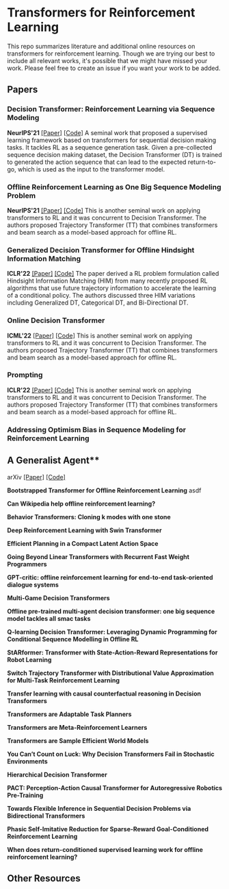 # Transformers for Reinforcement Learning

This repo summarizes literature and additional online resources on transformers for reinforcement learning. Though we are trying our best to include all relevant works, it's possible that we might have missed your work. Please feel free to create an issue if you want your work to be added.

## Papers

### Decision Transformer: Reinforcement Learning via Sequence Modeling

**NeurIPS'21** [[Paper]](https://arxiv.org/abs/2106.01345) [[Code]](https://github.com/kzl/decision-transformer)
A seminal work that proposed a supervised learning framework based on transformers for sequential decision making tasks. It tackles RL as a sequence generation task. Given a pre-collected sequence decision making dataset, the Decision Transformer (DT) is trained to generated the action sequence that can lead to the expected return-to-go, which is used as the input to the transformer model.

### Offline Reinforcement Learning as One Big Sequence Modeling Problem

**NeurIPS'21** [[Paper]](https://arxiv.org/abs/2106.02039) [[Code]](https://github.com/JannerM/trajectory-transformer)
This is another seminal work on applying transformers to RL and it was concurrent to Decision Transformer. The authors proposed Trajectory Transformer (TT) that combines transformers and beam search as a model-based approach for offline RL.

### Generalized Decision Transformer for Offline Hindsight Information Matching

**ICLR'22** [[Paper]](https://arxiv.org/abs/2111.10364) [[Code]](https://github.com/frt03/generalized_dt)
The paper derived a RL problem formulation called Hindsight Information Matching (HIM) from many recently proposed RL algorithms that use future trajectory information to accelerate the learning of a conditional policy. The authors discussed three HIM variations including Generalized DT, Categorical DT, and Bi-Directional DT.

### Online Decision Transformer

**ICML'22** [[Paper]](https://arxiv.org/abs/2202.05607) [[Code]](https://github.com/frt03/generalized_dt)
This is another seminal work on applying transformers to RL and it was concurrent to Decision Transformer. The authors proposed Trajectory Transformer (TT) that combines transformers and beam search as a model-based approach for offline RL.


### Prompting

**ICLR'22** [[Paper]](https://arxiv.org/abs/2111.10364) [[Code]](https://github.com/frt03/generalized_dt)
This is another seminal work on applying transformers to RL and it was concurrent to Decision Transformer. The authors proposed Trajectory Transformer (TT) that combines transformers and beam search as a model-based approach for offline RL.

### Addressing Optimism Bias in Sequence Modeling for Reinforcement Learning



## A Generalist Agent**
arXiv [[Paper]](https://arxiv.org/abs/2111.10364) [[Code]](https://github.com/frt03/generalized_dt)

**Bootstrapped Transformer for Offline Reinforcement Learning**
asdf

**Can Wikipedia help offline reinforcement learning?**

**Behavior Transformers: Cloning k modes with one stone**

**Deep Reinforcement Learning with Swin Transformer**

**Efficient Planning in a Compact Latent Action Space**

**Going Beyond Linear Transformers with Recurrent Fast Weight Programmers**

**GPT-critic: offline reinforcement learning for end-to-end task-oriented dialogue systems**

**Multi-Game Decision Transformers**

**Offline pre-trained multi-agent decision transformer: one big sequence model tackles all smac tasks**

**Q-learning Decision Transformer: Leveraging Dynamic Programming for Conditional Sequence Modelling in Offline RL**

**StARformer: Transformer with State-Action-Reward Representations for Robot Learning**

**Switch Trajectory Transformer with Distributional Value Approximation for Multi-Task Reinforcement Learning**

**Transfer learning with causal counterfactual reasoning in Decision Transformers**

**Transformers are Adaptable Task Planners**

**Transformers are Meta-Reinforcement Learners**

**Transformers are Sample Efficient World Models**

**You Can’t Count on Luck: Why Decision Transformers Fail in Stochastic Environments**

**Hierarchical Decision Transformer**

**PACT: Perception-Action Causal Transformer for Autoregressive Robotics Pre-Training**

**Towards Flexible Inference in Sequential Decision Problems via Bidirectional Transformers**

**Phasic Self-Imitative Reduction for Sparse-Reward Goal-Conditioned Reinforcement Learning**

**When does return-conditioned supervised learning work for offline reinforcement learning?**

## Other Resources